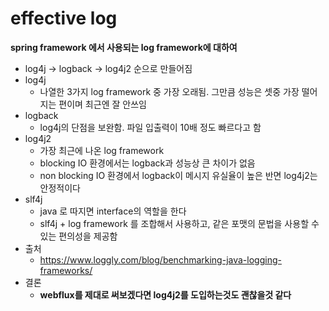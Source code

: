 # effective log

__spring framework 에서 사용되는 log framework에 대하여__

* log4j -> logback -> log4j2 순으로 만들어짐
* log4j
  - 나열한 3가지 log framework 중 가장 오래됨. 그만큼 성능은 셋중 가장 떨어지는 편이며 최근엔 잘 안쓰임
* logback
  - log4j의 단점을 보완함. 파일 입출력이 10배 정도 빠르다고 함
* log4j2
  - 가장 최근에 나온 log framework
  - blocking IO 환경에서는 logback과 성능상 큰 차이가 없음
  - non blocking IO 환경에서 logback이 메시지 유실율이 높은 반면 log4j2는 안정적이다
* slf4j
  - java 로 따지면 interface의 역할을 한다
  - slf4j + log framework 를 조합해서 사용하고, 같은 포맷의 문법을 사용할 수 있는 편의성을 제공함
* 출처
  - https://www.loggly.com/blog/benchmarking-java-logging-frameworks/
* 결론
  - __webflux를 제대로 써보겠다면 log4j2를 도입하는것도 괜찮을것 같다__